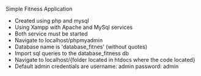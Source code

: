 Simple Fitness Application

- Created using php and mysql
- Using Xampp with Apache and MySql services
- Both service must be started
- Navigate to localhost/phpmyadmin
- Database name is 'database_fitnes' (without quotes)
- Import sql queries to the database_fitness db
- Navigate to localhost/{folder located in htdocs where the code located}
- Default admin credentials are
    username: admin
    password: admin